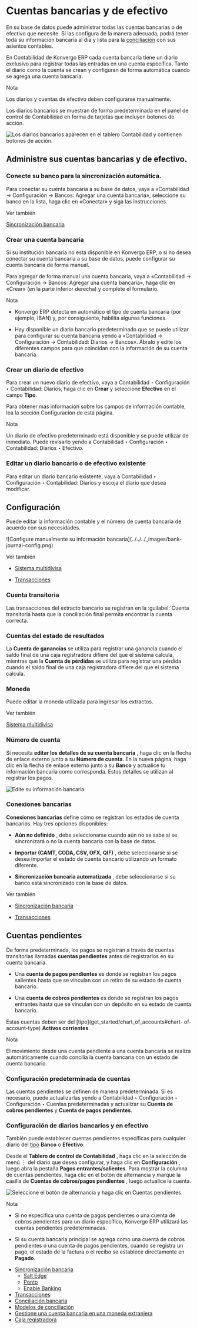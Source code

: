 # Cuentas bancarias y de efectivo

En su base de datos puede administrar todas las cuentas bancarias o de
efectivo que necesite. Si las configura de la manera adecuada, podrá tener
toda su información bancaria al día y lista para la
[conciliación](bank/reconciliation) con sus asientos contables.

En Contabilidad de Konvergo ERP cada cuenta bancaria tiene un diario exclusivo para
registrar todas las entradas en una cuenta específica. Tanto el diario como la
cuenta se crean y configuran de forma automática cuando se agrega una cuenta
bancaria.

<div class="alert alert-primary">
<p class="alert-title">
Nota</p><p>Los diarios y cuentas de efectivo deben configurarse manualmente.</p>
</div>

Los diarios bancarios se muestran de forma predeterminada en el panel de
control de Contabilidad en forma de tarjetas que incluyen botones de acción.

![Los diarios bancarios aparecen en el tablero Contabilidad y contienen
botones de acción.](../../../_images/card.png)

## Administre sus cuentas bancarias y de efectivo.

### Conecte su banco para la sincronización automática.

Para conectar su cuenta bancaria a su base de datos, vaya a «Contabilidad ->
Configuración -> Bancos: Agregar una cuenta bancaria», seleccione su banco en
la lista, haga clic en «Conectar» y siga las instrucciones.

<div class="alert alert-secondary">
<p class="alert-title">
Ver también</p><p><a href="bank/bank_synchronization">Sincronización bancaria</a></p>
</div>

### Crear una cuenta bancaria

Si su institución bancaria no está disponible en Konvergo ERP, o si no desea conectar
su cuenta bancaria a su base de datos, puede configurar su cuenta bancaria de
forma manual.

Para agregar de forma manual una cuenta bancaria, vaya a «Contabilidad ->
Configuración -> Bancos: Agregar una cuenta bancaria», haga clic en «Crear»
(en la parte inferior derecha) y complete el formulario.

<div class="alert alert-primary">
<p class="alert-title">
Nota</p><ul>
<li><p>Konvergo ERP detecta en automático el tipo de cuenta bancaria (por ejemplo, IBAN) y, por consiguiente, habilita algunas funciones.</p></li>
<li><p>Hay disponible un diario bancario predeterminado que se puede utilizar para configurar su cuenta bancaria yendo a «Contabilidad -&gt; Configuración -&gt; Contabilidad: Diarios -&gt; Bancos». Ábralo y edite los diferentes campos para que coincidan con la información de su cuenta bancaria.</p></li>
</ul>
</div>

### Crear un diario de efectivo

Para crear un nuevo diario de efectivo, vaya a Contabilidad ‣ Configuración ‣
Contabilidad: Diarios, haga clic en **Crear** y seleccione **Efectivo** en el
campo **Tipo**.

Para obtener más información sobre los campos de información contable, lea la
sección Configuración de esta página.

<div class="alert alert-primary">
<p class="alert-title">
Nota</p><p>Un diario de efectivo predeterminado está disponible y se puede utilizar de inmediato. Puede revisarlo yendo a Contabilidad ‣ Configuración ‣ Contabilidad: Diarios ‣ Efectivo.</p>
</div>

### Editar un diario bancario o de efectivo existente

Para editar un diario bancario existente, vaya a Contabilidad ‣ Configuración
‣ Contabilidad: Diarios y escoja el diario que desea modificar.

## Configuración

Puede editar la información contable y el número de cuenta bancaria de acuerdo
con sus necesidades.

![Configure manualmente su información bancaria](../../../_images/bank-
journal-config.png) <div class="alert alert-secondary">
<p class="alert-title">
Ver también</p><ul>
<li><p><a href="get_started/multi_currency">Sistema multidivisa</a></p></li>
<li><p><a href="bank/transactions">Transacciones</a></p></li>
</ul>
</div>

### Cuenta transitoria

Las transacciones del extracto bancario se registran en la :guilabel:`Cuenta
transitoria hasta que la conciliación final permita encontrar la cuenta
correcta.

### Cuentas del estado de resultados

La **Cuenta de ganancias** se utiliza para registrar una ganancia cuando el
saldo final de una caja registradora difiere del que el sistema calcula,
mientras que la **Cuenta de pérdidas** se utiliza para registrar una pérdida
cuando el saldo final de una caja registradora difiere del que el sistema
calcula.

### Moneda

Puede editar la moneda utilizada para ingresar los extractos.

<div class="alert alert-secondary">
<p class="alert-title">
Ver también</p><p><a href="get_started/multi_currency">Sistema multidivisa</a></p>
</div>

### Número de cuenta

Si necesita **editar los detalles de su cuenta bancaria** , haga clic en la
flecha de enlace externo junto a su **Número de cuenta**. En la nueva página,
haga clic en la flecha de enlace externo junto a su **Banco** y actualice tu
información bancaria como corresponda. Estos detalles se utilizan al registrar
los pagos.

![Edite su información bancaria](../../../_images/bank-account-number.png)

### Conexiones bancarias

**Conexiones bancarias** define cómo se registran los estados de cuenta
bancarios. Hay tres opciones disponibles:

  * **Aún no definido** , debe seleccionarse cuando aún no se sabe si se sincronizará o no la cuenta bancaria con la base de datos.

  * **Importar (CAMT, CODA, CSV, OFX, QIF)** , debe seleccionarse si se desea importar el estado de cuenta bancario utilizando un formato diferente.

  * **Sincronización bancaria automatizada** , debe seleccionarse si su banco está sincronizado con la base de datos.

<div class="alert alert-secondary">
<p class="alert-title">
Ver también</p><ul>
<li><p><a href="bank/bank_synchronization">Sincronización bancaria</a></p></li>
<li><p><a href="bank/transactions">Transacciones</a></p></li>
</ul>
</div>

## Cuentas pendientes

De forma predeterminada, los pagos se registran a través de cuentas
transitorias llamadas **cuentas pendientes** antes de registrarlos en su
cuenta bancaria.

  * Una **cuenta de pagos pendientes** es donde se registran los pagos salientes hasta que se vinculan con un retiro de su estado de cuenta bancario.

  * Una **cuenta de cobros pendientes** es donde se registran los pagos entrantes hasta que se vinculan con un depósito en su estado de cuenta bancario.

Estas cuentas deben ser del [tipo](get_started/chart_of_accounts#chart-
of-account-type) **Activos corrientes**.

<div class="alert alert-primary">
<p class="alert-title">
Nota</p><p>El movimiento desde una cuenta pendiente a una cuenta bancaria se realiza automáticamente cuando concilia la cuenta bancaria con un estado de cuenta bancario.</p>
</div>

### Configuración predeterminada de cuentas

Las cuentas pendientes se definen de manera predeterminada. Si es necesario,
puede actualizarlas yendo a Contabilidad ‣ Configuración ‣ Configuración ‣
Cuentas predeterminadas y actualizar su **Cuenta de cobros pendientes** y
**Cuenta de pagos pendientes**.

### Configuración de diarios bancarios y en efectivo

También puede establecer cuentas pendientes específicas para cualquier diario
del [tipo](get_started/chart_of_accounts#chart-of-account-type) **Banco**
o **Efectivo**.

Desde el **Tablero de control de Contabilidad** , haga clic en la selección de
menú ⋮ del diario que desea configurar, y haga clic en **Configuración** ,
luego abra la pestaña **Pagos entrantes/salientes**. Para mostrar la columna
de cuentas pendientes, haga clic en el botón de alternancia y marque la
casilla de **Cuentas de cobros/pagos pendientes** , luego actualice la cuenta.

![Seleccione el botón de alternancia y haga clic en Cuentas
pendientes](../../../_images/toggle-button.png) <div class="alert alert-primary">
<p class="alert-title">
Nota</p><ul>
<li><p>Si no especifica una cuenta de pagos pendientes o una cuenta de cobros pendientes para un diario específico, Konvergo ERP utilizará las cuentas pendientes predeterminadas.</p></li>
<li><p>Si su cuenta bancaria principal se agrega como una cuenta de cobros pendientes o una cuenta de pagos pendientes, cuando se registra un pago, el estado de la factura o el recibo se establece directamente en <b>Pagado</b>.</p></li>
</ul>
</div>

  * [Sincronización bancaria](bank/bank_synchronization)
    * [Salt Edge](bank/bank_synchronization/saltedge)
    * [Ponto](bank/bank_synchronization/ponto)
    * [Enable Banking](bank/bank_synchronization/enablebanking)
  * [Transacciones](bank/transactions)
  * [Conciliación bancaria](bank/reconciliation)
  * [Modelos de conciliación](bank/reconciliation_models)
  * [Gestione una cuenta bancaria en una moneda extranjera](bank/foreign_currency)
  * [Caja registradora](bank/cash_register)

